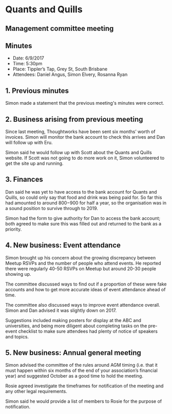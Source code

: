 # Quants and Quills
## Management committee meeting
## Minutes

* Date: 6/9/2017
* Time: 5:30pm
* Place: Tippler’s Tap, Grey St, South Brisbane
* Attendees: Daniel Angus, Simon Elvery, Rosanna Ryan

## 1. Previous minutes

Simon made a statement that the previous meeting's minutes were correct.

## 2. Business arising from previous meeting

Since last meeting, Thoughtworks have been sent six months’ worth of invoices. Simon will monitor the bank account to check this arrives and Dan will follow up with Eru.

Simon said he would follow up with Scott about the Quants and Quills website. If Scott was not going to do more work on it, Simon volunteered to get the site up and running.

## 3. Finances

Dan said he was yet to have access to the bank account for Quants and Quills, so could only say that food and drink was being paid for. So far this had amounted to around $800-$900 for half a year, so the organisation was in a sound position to survive through to 2019.

Simon had the form to give authority for Dan to access the bank account; both agreed to make sure this was filled out and returned to the bank as a priority.

## 4. New business: Event attendance

Simon brought up his concern about the growing discrepancy between Meetup RSVPs and the number of people who attend events. He reported there were regularly 40-50 RSVPs on Meetup but around 20-30 people showing up.

The committee discussed ways to find out if a proportion of these were fake accounts and how to get more accurate ideas of event attendance ahead of time.

The committee also discussed ways to improve event attendance overall. Simon and Dan advised it was slightly down on 2017.

Suggestions included making posters for display at the ABC and universities, and being more diligent about completing tasks on the pre-event checklist to make sure attendees had plenty of notice of speakers and topics.

## 5. New business: Annual general meeting

Simon advised the committee of the rules around AGM timing (i.e. that it must happen within six months of the end of your association’s financial year) and suggested October as a good time to hold the meeting.

Rosie agreed investigate the timeframes for notification of the meeting and any other legal requirements.

Simon said he would provide a list of members to Rosie for the purpose of notification.
